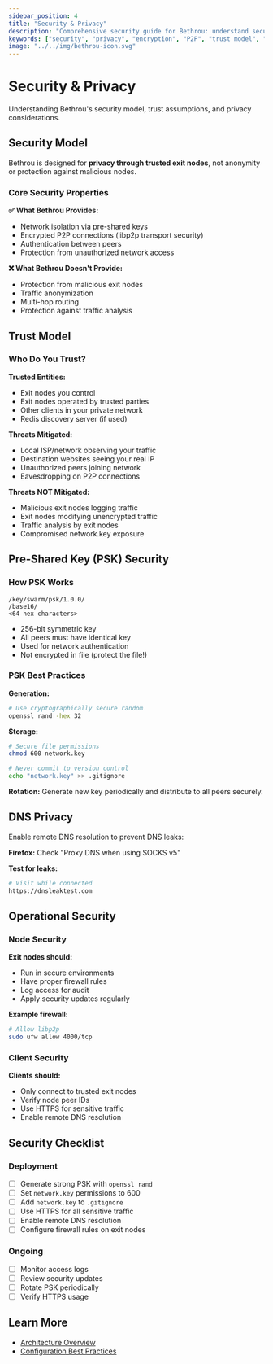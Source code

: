 ```yaml
---
sidebar_position: 4
title: "Security & Privacy"
description: "Comprehensive security guide for Bethrou: understand security model, trust assumptions, encryption, authentication, PSK security, and privacy considerations for P2P networks."
keywords: ["security", "privacy", "encryption", "P2P", "trust model", "libp2p security", "pre-shared keys"]
image: "../../img/bethrou-icon.svg"
---
```


# Security & Privacy

Understanding Bethrou's security model, trust assumptions, and privacy considerations.

## Security Model

Bethrou is designed for **privacy through trusted exit nodes**, not anonymity or protection against malicious nodes.

### Core Security Properties

**✅ What Bethrou Provides:**
- Network isolation via pre-shared keys
- Encrypted P2P connections (libp2p transport security)
- Authentication between peers
- Protection from unauthorized network access

**❌ What Bethrou Doesn't Provide:**
- Protection from malicious exit nodes
- Traffic anonymization
- Multi-hop routing
- Protection against traffic analysis

## Trust Model

### Who Do You Trust?

**Trusted Entities:**
- Exit nodes you control
- Exit nodes operated by trusted parties
- Other clients in your private network
- Redis discovery server (if used)

**Threats Mitigated:**
- Local ISP/network observing your traffic
- Destination websites seeing your real IP
- Unauthorized peers joining network
- Eavesdropping on P2P connections

**Threats NOT Mitigated:**
- Malicious exit nodes logging traffic
- Exit nodes modifying unencrypted traffic
- Traffic analysis by exit nodes
- Compromised network.key exposure

## Pre-Shared Key (PSK) Security

### How PSK Works

```
/key/swarm/psk/1.0.0/
/base16/
<64 hex characters>
```

- 256-bit symmetric key
- All peers must have identical key
- Used for network authentication
- Not encrypted in file (protect the file!)

### PSK Best Practices

**Generation:**
```bash
# Use cryptographically secure random
openssl rand -hex 32
```

**Storage:**
```bash
# Secure file permissions
chmod 600 network.key

# Never commit to version control
echo "network.key" >> .gitignore
```

**Rotation:**
Generate new key periodically and distribute to all peers securely.

## DNS Privacy

Enable remote DNS resolution to prevent DNS leaks:

**Firefox:** Check "Proxy DNS when using SOCKS v5"

**Test for leaks:**
```bash
# Visit while connected
https://dnsleaktest.com
```

## Operational Security

### Node Security

**Exit nodes should:**
- Run in secure environments
- Have proper firewall rules
- Log access for audit
- Apply security updates regularly

**Example firewall:**
```bash
# Allow libp2p
sudo ufw allow 4000/tcp
```

### Client Security

**Clients should:**
- Only connect to trusted exit nodes
- Verify node peer IDs
- Use HTTPS for sensitive traffic
- Enable remote DNS resolution

## Security Checklist

### Deployment

- [ ] Generate strong PSK with `openssl rand`
- [ ] Set `network.key` permissions to 600
- [ ] Add `network.key` to `.gitignore`
- [ ] Use HTTPS for all sensitive traffic
- [ ] Enable remote DNS resolution
- [ ] Configure firewall rules on exit nodes

### Ongoing

- [ ] Monitor access logs
- [ ] Review security updates
- [ ] Rotate PSK periodically
- [ ] Verify HTTPS usage

## Learn More

- [Architecture Overview](./architecture.md)
- [Configuration Best Practices](../guides/configuration.md)
